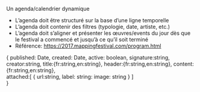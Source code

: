 
Un agenda/calendrier dynamique
- L’agenda doit être structuré sur la base d’une ligne temporelle
- L’agenda doit contenir des filtres (typologie, date, artiste, etc.)
- L’agenda doit s’aligner et présenter les œuvres/events du jour dès que le festival a
commencé et jusqu’à ce qu’il soit terminé
- Référence: https://2017.mappingfestival.com/program.html

{
  published: Date,
  created: Date,
  active: boolean,
  signature:string,
  creator:string,
  title:{fr:string,en:string},
  header:{fr:string,en:string},
  content:{fr:string,en:string},  
  attached:[
    { url:string, label: string: image: string }
  ]  
}

